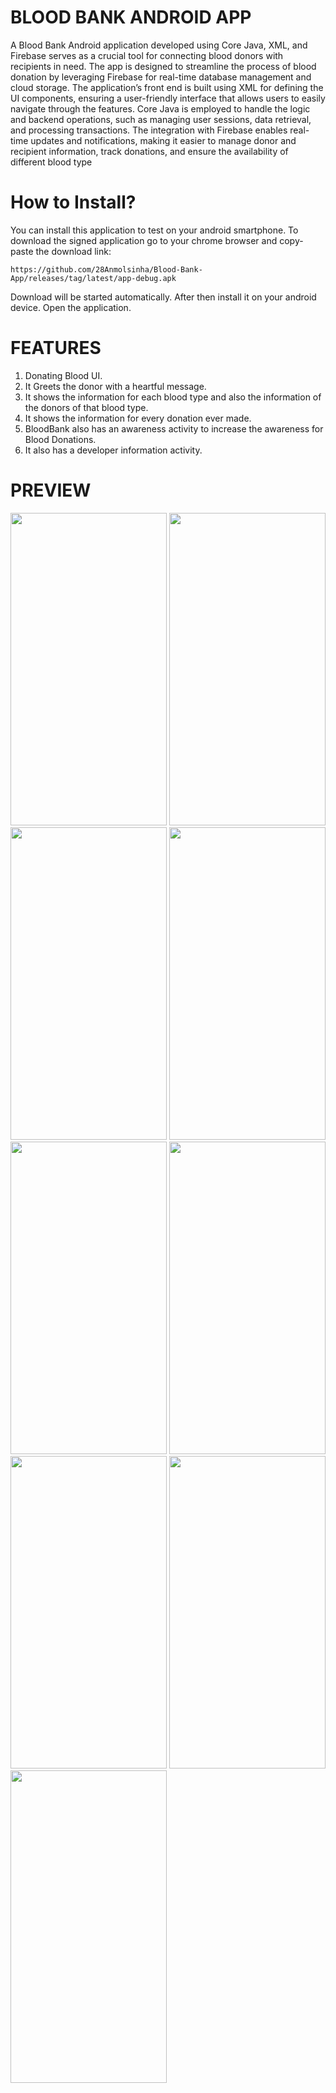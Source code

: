 # BLOOD BANK ANDROID APP
A Blood Bank Android application developed using Core Java, XML, and Firebase serves as a crucial tool for connecting blood donors with recipients in need. The app is designed to streamline the process of blood donation by leveraging Firebase for real-time database management and cloud storage. The application’s front end is built using XML for defining the UI components, ensuring a user-friendly interface that allows users to easily navigate through the features. Core Java is employed to handle the logic and backend operations, such as managing user sessions, data retrieval, and processing transactions. The integration with Firebase enables real-time updates and notifications, making it easier to manage donor and recipient information, track donations, and ensure the availability of different blood type

# How to Install?

You can install this application to test on your android smartphone. To download the signed application go to your chrome browser and copy-paste the download link:

```
https://github.com/28Anmolsinha/Blood-Bank-App/releases/tag/latest/app-debug.apk
```

Download will be started automatically. After then install it on your android device.
Open the application.


# FEATURES

  1) Donating Blood UI.
  2) It Greets the donor with a heartful message.
  3) It shows the information for each blood type and also the information of the donors of that blood type.
  4) It shows the information for every donation ever made.
  5) BloodBank also has an awareness activity to increase the awareness for Blood Donations.
  6) It also has a developer information activity.


# PREVIEW

<img src="https://github.com/user-attachments/assets/7bbe347c-ad7b-4155-93e1-45afd7bb700c" width="250" height="500"/> <img src="https://user-images.githubusercontent.com/66767005/149990356-481e064b-8df7-49ea-90ce-0c8c012aa80a.jpg" width="250" height="500" /> <img src="https://github.com/user-attachments/assets/f66598d0-0812-4dd6-84a2-375b5034dea5" width="250" height="500"/> 
<img src="https://github.com/user-attachments/assets/e70a9156-4d90-4f11-b213-cc989f61bf6f" width="250" height="500"/> <img src="https://github.com/user-attachments/assets/d76a0c45-e10c-4f5e-b837-e805be419988" width="250" height="500"/> <img src="https://github.com/user-attachments/assets/46e8a691-0559-47f3-8342-1208fe526b22" width="250" height="500"/> 
<img src="https://github.com/user-attachments/assets/a07bb136-548d-4585-a90c-b55313ef2d73"  width="250" height="500"/> <img src="https://github.com/user-attachments/assets/f8a2e7f9-074e-42d9-ab52-f30b772b8d85" width="250" height="500"/> <img src="https://github.com/28Anmolsinha/Blood-Bank-App/assets/108416761/1564ca4f-f116-4175-b4af-1f00e9d42343" width="250" height="500"/>


